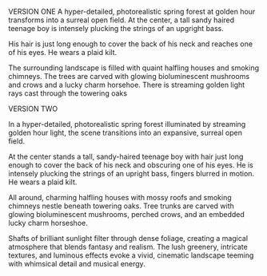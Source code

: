 VERSION ONE
A hyper-detailed, photorealistic spring forest at golden hour transforms into a surreal open field. At the center, a tall sandy haired teenage boy is intensely plucking the strings of an upgright bass. 

His hair is just long enough to cover the back of his neck and reaches one of his eyes.
He wears a plaid kilt.

The surrounding landscape is filled with quaint halfling houses and smoking chimneys.  The trees are carved with glowing bioluminescent mushrooms and crows and a lucky charm horsehoe.
There is streaming golden light rays cast through the towering oaks 

VERSION TWO

In a hyper-detailed, photorealistic spring forest illuminated by streaming golden hour light, the scene transitions into an expansive, surreal open field.

At the center stands a tall, sandy-haired teenage boy with hair just long enough to cover the back of his neck and obscuring one of his eyes. He is intensely plucking the strings of an upright bass, fingers blurred in motion. He wears a plaid kilt.

All around, charming halfling houses with mossy roofs and smoking chimneys nestle beneath towering oaks. Tree trunks are carved with glowing bioluminescent mushrooms, perched crows, and an embedded lucky charm horseshoe.

Shafts of brilliant sunlight filter through dense foliage, creating a magical atmosphere that blends fantasy and realism. The lush greenery, intricate textures, and luminous effects evoke a vivid, cinematic landscape teeming with whimsical detail and musical energy.